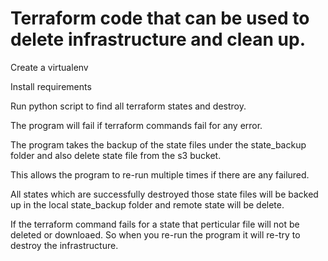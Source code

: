 # Terraform code that can be used to delete infrastructure and clean up.

Create a virtualenv

Install requirements

Run python script to find all terraform states and destroy.

The program will fail if terraform commands fail for any error.

The program takes the backup of the state files under the state_backup folder and also delete
state file from the s3 bucket. 

This allows the program to re-run multiple times if there are any failured. 

All states which are successfully destroyed those state files will be backed up in the local state_backup folder 
and remote state will be delete.

If the terraform command fails for a state that perticular file will not be deleted or downloaed. 
So when you re-run the program it will re-try to destroy the infrastructure. 